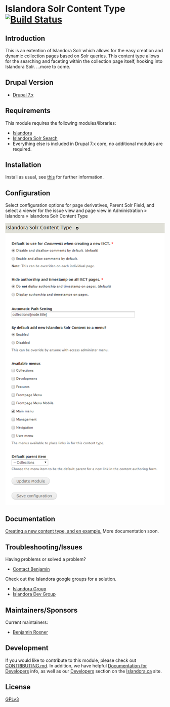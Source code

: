 # Islandora Solr Content Type [![Build Status](https://travis-ci.org/br2490/islandora_solr_content_type.svg?branch=master)](https://travis-ci.org/br2490/islandora_solr_content_type)

## Introduction

This is an extention of Islandora Solr which allows for the easy creation and dynamic collection pages based on Solr queries. This  content type allows for the searching and faceting within the collection page itself, hooking into Islandora Solr. ...more to come.

## Drupal Version
* [Drupal 7.x](https://www.drupal.org/node/3060/release?api_version%5B%5D=103)

## Requirements

This module requires the following modules/libraries:

* [Islandora](https://github.com/islandora/islandora)
* [Islandora Solr Search](https://github.com/Islandora/islandora_solr_search)
* Everything else is included in Drupal 7.x core, no additional modules are required.


## Installation

Install as usual, see [this](https://drupal.org/documentation/install/modules-themes/modules-7) for further information.

## Configuration

Select configuration options for page derivatives, Parent Solr Field, and select a viewer for the issue view and page view in  Administration » Islandora » Islandora Solr Content Type

![Configuration](https://raw.githubusercontent.com/br2490/images/ISCT_pre1/isct_admin_form_inc.png)

## Documentation

<a href="https://github.com/br2490/images/blob/ISCT_pre1/Screenshots.MD" target="_blank">Creating a new content type, and en example.</a> More documentation soon.

## Troubleshooting/Issues

Having problems or solved a problem? 

* [Contact Benjamin](mailto:brosner+ISCT@barnard.edu)
 
Check out the Islandora google groups for a solution.

* [Islandora Group](https://groups.google.com/forum/?hl=en&fromgroups#!forum/islandora)
* [Islandora Dev Group](https://groups.google.com/forum/?hl=en&fromgroups#!forum/islandora-dev)

## Maintainers/Sponsors

Current maintainers:

* [Benjamin Rosner](https://github.com/br2490)

## Development

If you would like to contribute to this module, please check out [CONTRIBUTING.md](CONTRIBUTING.md). In addition, we have helpful [Documentation for Developers](https://github.com/Islandora/islandora/wiki#wiki-documentation-for-developers) info, as well as our [Developers](http://islandora.ca/developers) section on the [Islandora.ca](http://islandora.ca) site.

## License

[GPLv3](http://www.gnu.org/licenses/gpl-3.0.txt)